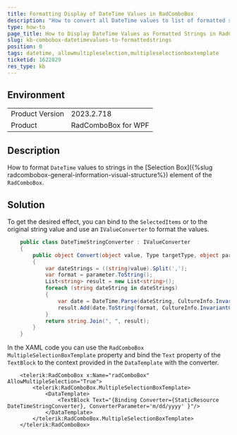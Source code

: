 ```yaml
---
title: Formatting Display of DateTime Values in RadComboBox
description: "How to convert all DateTime values to list of formatted strings in RadComboBox."
type: how-to
page_title: How to Display DateTime Values as Formatted Strings in RadComboBox
slug: kb-combobox-datetimevalues-to-formattedstrings
position: 0
tags: datetime, allowmultipleselection,multipleselectionboxtemplate
ticketid: 1622029
res_type: kb
---
```


## Environment

<table>
    <tbody>
        <tr>
            <td>Product Version</td>
            <td>2023.2.718</td>
        </tr>
        <tr>
            <td>Product</td>
            <td>RadComboBox for WPF</td>
        </tr>
    </tbody>
</table>

## Description

How to format `DateTime` values to strings in the [Selection Box]({%slug radcombobox-general-information-visual-structure%}) element of the `RadComboBox`.

## Solution

To get the desired effect, you can bind to the `SelectedItems` or to the original string value and use an `IValueConverter` to format the values.


```C#
	public class DateTimeStringConverter : IValueConverter
	{
		public object Convert(object value, Type targetType, object parameter, CultureInfo culture)
		{
			var dateStrings = ((string)value).Split(',');
			var format = parameter.ToString();
			List<string> result = new List<string>();
			foreach (string dateString in dateStrings)
			{
				var date = DateTime.Parse(dateString, CultureInfo.InvariantCulture);
				result.Add(date.ToString(format, CultureInfo.InvariantCulture));
			}
			return string.Join(", ", result);
		}
	}
```

In the XAML code you can use the `RadComboBox` `MultipleSelectionBoxTemplate` property and bind the `Text` property of the `TextBlock` to the context provided in the `DataTemplate` with the converter.


```XAML
	<telerik:RadComboBox x:Name="radComboBox" AllowMultipleSelection="True">
		<telerik:RadComboBox.MultipleSelectionBoxTemplate>
			<DataTemplate>
				<TextBlock Text="{Binding Converter={StaticResource DateTimeStringConverter}, ConverterParameter='m/dd/yyyy' }"/>
			</DataTemplate>
		</telerik:RadComboBox.MultipleSelectionBoxTemplate>
	</telerik:RadComboBox>
```
